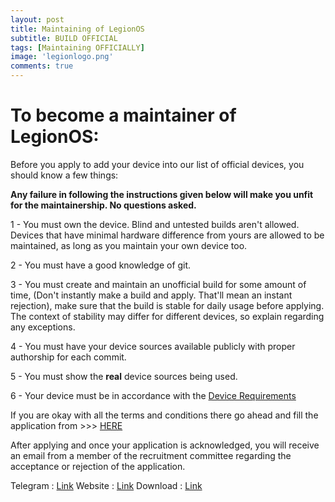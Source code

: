 ```yaml
---
layout: post
title: Maintaining of LegionOS
subtitle: BUILD OFFICIAL
tags: [Maintaining OFFICIALLY]
image: 'legionlogo.png'
comments: true
---
```

# To become a maintainer of LegionOS:

Before you apply to add your device into our list of official devices, you should know a few things:

**Any failure in following the instructions given below will make you unfit for the maintainership. No questions asked.**

1 - You must own the device. Blind and untested builds aren't allowed. Devices that have minimal hardware difference from yours are allowed to be maintained, as long as you maintain your own device too.

2 - You must have a good knowledge of git.

3 - You must create and maintain an unofficial build for some amount of time, (Don't instantly make a build and apply. That'll mean an instant rejection), make sure that the build is stable for daily usage before applying. The context of stability may differ for different devices, so explain regarding any exceptions.

4 - You must have your device sources available publicly with proper authorship for each commit.

5 - You must show the **real** device sources being used.

6 - Your device must be in accordance with the [Device Requirements](https://blog.project-legionos.org/content/post/2021-03-29-devicerequirements/)


If you are okay with all the terms and conditions there go ahead and fill the application from >>> [HERE](https://forms.gle/YGLuS9YMHxmcjH8F9)

After applying and once your application is acknowledged, you will receive an email from a member of the recruitment committee regarding the acceptance or rejection of the application. 

Telegram  : [Link](https://t.me/legionos)
Website    : [Link](https://project-legionos.org/)
Download : [Link](https://project-legionos.org/download.html)
